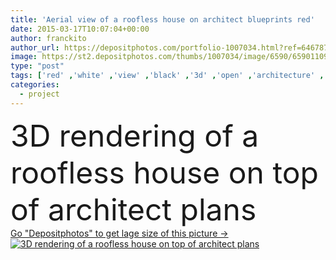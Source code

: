 ```yaml
---
title: 'Aerial view of a roofless house on architect blueprints red'
date: 2015-03-17T10:07:04+00:00
author: franckito
author_url: https://depositphotos.com/portfolio-1007034.html?ref=64678756
image: https://st2.depositphotos.com/thumbs/1007034/image/6590/65901109/api_thumb_450.jpg?forcejpeg=true
type: "post"
tags: ['red' ,'white' ,'view' ,'black' ,'3d' ,'open' ,'architecture' ,'construction' ,'Facade' ,'house' ,'blank' ,'message' ,'text' ,'fingers' ,'development' ,'planning' ,'information' ,'advertisement' ,'company' ,'top' ,'discovery' ,'plan' ,'architect' ,'showing' ,'rendering' ,'logo' ,'incomplete' ,'blueprint' ,'plans' ,'customizable' ,'ladies' ,'slogan' ,'roofless' ,'copy space' ,'Home Interior' ,'real estate' ,'3d rendering' ,'Illustration and Painting' ,'residential structure' ,'Housing Project' ,'Built Structure' ,'Construction Frame' ,'detached house' ,'Home Addition' ,'artificial model' ,'Roof Beam' ,'Architectural Model' ,'wooden beams' ,'Mock Up' ]
categories: 
  - project
---
```

<div aling="center">
            <font size="60"> 3D rendering of a roofless house on top of architect plans</font>   
</div>
<div>
    <a href='https://st2.depositphotos.com/thumbs/1007034/image/6590/65901109/api_thumb_450.jpg?forcejpeg=true?ref=64678756' target=_blank > Go "Depositphotos" to get lage size of this picture ->
        <img href='https://st2.depositphotos.com/thumbs/1007034/image/6590/65901109/api_thumb_450.jpg?forcejpeg=true?ref=64678756' src='https://st2.depositphotos.com/1007034/6590/i/950/depositphotos_65901109-stock-photo-aerial-view-of-a-roofless.jpg?forcejpeg=true' alt='3D rendering of a roofless house on top of architect plans' >
    </a>
</div>
